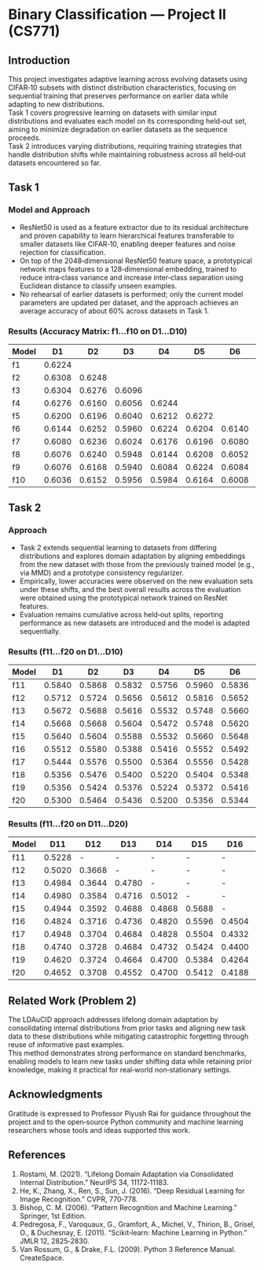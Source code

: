 # Binary Classification — Project II (CS771)



## Introduction
This project investigates adaptive learning across evolving datasets using CIFAR‑10 subsets with distinct distribution characteristics, focusing on sequential training that preserves performance on earlier data while adapting to new distributions.  
Task 1 covers progressive learning on datasets with similar input distributions and evaluates each model on its corresponding held‑out set, aiming to minimize degradation on earlier datasets as the sequence proceeds.  
Task 2 introduces varying distributions, requiring training strategies that handle distribution shifts while maintaining robustness across all held‑out datasets encountered so far.

## Task 1

### Model and Approach
- ResNet50 is used as a feature extractor due to its residual architecture and proven capability to learn hierarchical features transferable to smaller datasets like CIFAR‑10, enabling deeper features and noise rejection for classification.  
- On top of the 2048‑dimensional ResNet50 feature space, a prototypical network maps features to a 128‑dimensional embedding, trained to reduce intra‑class variance and increase inter‑class separation using Euclidean distance to classify unseen examples.  
- No rehearsal of earlier datasets is performed; only the current model parameters are updated per dataset, and the approach achieves an average accuracy of about 60% across datasets in Task 1.

### Results (Accuracy Matrix: f1…f10 on D1…D10)
| Model | D1 | D2 | D3 | D4 | D5 | D6 | D7 | D8 | D9 | D10 |
| --- | --- | --- | --- | --- | --- | --- | --- | --- | --- | --- |
| f1 | 0.6224 |  |  |  |  |  |  |  |  |  |
| f2 | 0.6308 | 0.6248 |  |  |  |  |  |  |  |  |
| f3 | 0.6304 | 0.6276 | 0.6096 |  |  |  |  |  |  |  |
| f4 | 0.6276 | 0.6160 | 0.6056 | 0.6244 |  |  |  |  |  |  |
| f5 | 0.6200 | 0.6196 | 0.6040 | 0.6212 | 0.6272 |  |  |  |  |  |
| f6 | 0.6144 | 0.6252 | 0.5960 | 0.6224 | 0.6204 | 0.6140 |  |  |  |  |
| f7 | 0.6080 | 0.6236 | 0.6024 | 0.6176 | 0.6196 | 0.6080 | 0.6072 |  |  |  |
| f8 | 0.6076 | 0.6240 | 0.5948 | 0.6144 | 0.6208 | 0.6052 | 0.6028 | 0.5956 |  |  |
| f9 | 0.6076 | 0.6168 | 0.5940 | 0.6084 | 0.6224 | 0.6084 | 0.6028 | 0.5976 | 0.5956 |  |
| f10 | 0.6036 | 0.6152 | 0.5956 | 0.5984 | 0.6164 | 0.6008 | 0.5980 | 0.5952 | 0.5904 | 0.6072 |

## Task 2

### Approach
- Task 2 extends sequential learning to datasets from differing distributions and explores domain adaptation by aligning embeddings from the new dataset with those from the previously trained model (e.g., via MMD) and a prototype consistency regularizer.  
- Empirically, lower accuracies were observed on the new evaluation sets under these shifts, and the best overall results across the evaluation were obtained using the prototypical network trained on ResNet features.  
- Evaluation remains cumulative across held‑out splits, reporting performance as new datasets are introduced and the model is adapted sequentially.

### Results (f11…f20 on D1…D10)
| Model | D1 | D2 | D3 | D4 | D5 | D6 | D7 | D8 | D9 | D10 |
| --- | --- | --- | --- | --- | --- | --- | --- | --- | --- | --- |
| f11 | 0.5840 | 0.5868 | 0.5832 | 0.5756 | 0.5960 | 0.5836 | 0.5740 | 0.5796 | 0.5744 | 0.5668 |
| f12 | 0.5712 | 0.5724 | 0.5656 | 0.5612 | 0.5816 | 0.5652 | 0.5564 | 0.5724 | 0.5560 | 0.5552 |
| f13 | 0.5672 | 0.5688 | 0.5616 | 0.5532 | 0.5748 | 0.5660 | 0.5524 | 0.5688 | 0.5536 | 0.5552 |
| f14 | 0.5668 | 0.5668 | 0.5604 | 0.5472 | 0.5748 | 0.5620 | 0.5492 | 0.5632 | 0.5464 | 0.5468 |
| f15 | 0.5640 | 0.5604 | 0.5588 | 0.5532 | 0.5660 | 0.5648 | 0.5456 | 0.5612 | 0.5488 | 0.5520 |
| f16 | 0.5512 | 0.5580 | 0.5388 | 0.5416 | 0.5552 | 0.5492 | 0.5372 | 0.5524 | 0.5408 | 0.5448 |
| f17 | 0.5444 | 0.5576 | 0.5500 | 0.5364 | 0.5556 | 0.5428 | 0.5288 | 0.5460 | 0.5416 | 0.5372 |
| f18 | 0.5356 | 0.5476 | 0.5400 | 0.5220 | 0.5404 | 0.5348 | 0.5236 | 0.5340 | 0.5292 | 0.5320 |
| f19 | 0.5356 | 0.5424 | 0.5376 | 0.5224 | 0.5372 | 0.5416 | 0.5208 | 0.5304 | 0.5232 | 0.5264 |
| f20 | 0.5300 | 0.5464 | 0.5436 | 0.5200 | 0.5356 | 0.5344 | 0.5232 | 0.5284 | 0.5280 | 0.5256 |

### Results (f11…f20 on D11…D20)
| Model | D11 | D12 | D13 | D14 | D15 | D16 | D17 | D18 | D19 | D20 |
| --- | --- | --- | --- | --- | --- | --- | --- | --- | --- | --- |
| f11 | 0.5228 | - | - | - | - | - | - | - | - | - |
| f12 | 0.5020 | 0.3668 | - | - | - | - | - | - | - | - |
| f13 | 0.4984 | 0.3644 | 0.4780 | - | - | - | - | - | - | - |
| f14 | 0.4980 | 0.3584 | 0.4716 | 0.5012 | - | - | - | - | - | - |
| f15 | 0.4944 | 0.3592 | 0.4688 | 0.4868 | 0.5688 | - | - | - | - | - |
| f16 | 0.4824 | 0.3716 | 0.4736 | 0.4820 | 0.5596 | 0.4504 | - | - | - | - |
| f17 | 0.4948 | 0.3704 | 0.4684 | 0.4828 | 0.5504 | 0.4332 | 0.4440 | - | - | - |
| f18 | 0.4740 | 0.3728 | 0.4684 | 0.4732 | 0.5424 | 0.4400 | 0.4404 | 0.4420 | - | - |
| f19 | 0.4620 | 0.3724 | 0.4664 | 0.4700 | 0.5384 | 0.4264 | 0.4396 | 0.4312 | 0.4736 | - |
| f20 | 0.4652 | 0.3708 | 0.4552 | 0.4700 | 0.5412 | 0.4188 | 0.4380 | 0.4300 | 0.4656 | 0.4788 |

## Related Work (Problem 2)
The LDAuCID approach addresses lifelong domain adaptation by consolidating internal distributions from prior tasks and aligning new task data to these distributions while mitigating catastrophic forgetting through reuse of informative past examples.  
This method demonstrates strong performance on standard benchmarks, enabling models to learn new tasks under shifting data while retaining prior knowledge, making it practical for real‑world non‑stationary settings.

## Acknowledgments
Gratitude is expressed to Professor Piyush Rai for guidance throughout the project and to the open‑source Python community and machine learning researchers whose tools and ideas supported this work.

## References
1. Rostami, M. (2021). “Lifelong Domain Adaptation via Consolidated Internal Distribution.” NeurIPS 34, 11172‑11183.  
2. He, K., Zhang, X., Ren, S., Sun, J. (2016). “Deep Residual Learning for Image Recognition.” CVPR, 770‑778.  
3. Bishop, C. M. (2006). “Pattern Recognition and Machine Learning.” Springer, 1st Edition.  
4. Pedregosa, F., Varoquaux, G., Gramfort, A., Michel, V., Thirion, B., Grisel, O., & Duchesnay, E. (2011). “Scikit‑learn: Machine Learning in Python.” JMLR 12, 2825‑2830.  
5. Van Rossum, G., & Drake, F.L. (2009). Python 3 Reference Manual. CreateSpace.
